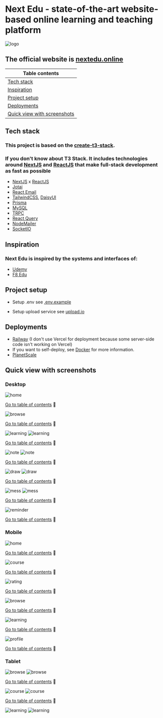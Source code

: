 # Next Edu - state-of-the-art website-based online learning and teaching platform

![logo](https://i.ibb.co/fX1yj6V/apple-touch-icon.png)

## The official website is [nextedu.online](http://kyotomanga.live/)

| Table contents                                                                                    |
| ------------------------------------------------------------------------------------------------- |
| [Tech stack](https://github.com/leephan2k1/next-edu#tech-stack)                                   |
| [Inspiration](https://github.com/leephan2k1/next-edu#inspiration)                                 |
| [Project setup](https://github.com/leephan2k1/next-edu#project-setup)                             |
| [Deployments](https://github.com/leephan2k1/next-edu#deployments)                                 |
| [Quick view with screenshots](https://github.com/leephan2k1/next-edu#quick-view-with-screenshots) |

## Tech stack

### This project is based on the [create-t3-stack](https://create.t3.gg).

### If you don't know about T3 Stack. It includes technologies around [NextJS](https://nextjs.org) and [ReactJS](https://react.dev) that make full-stack development as fast as possible

- [NextJS](https://nextjs.org) x [ReactJS](https://react.dev)
- [Jotai](https://jotai.org)
- [React Email](https://react.email)
- [TailwindCSS](https://tailwindcss.com), [DaisyUI](https://daisyui.com)
- [Prisma](https://www.prisma.io)
- [MySQL](https://www.mysql.com)
- [TRPC](https://trpc.io)
- [React Query](https://tanstack.com/query/v4/docs/react/overview)
- [NodeMailer](https://nodemailer.com)
- [SocketIO](https://socket.io)

## Inspiration

### Next Edu is inspired by the systems and interfaces of:

- [Udemy](https://www.udemy.com/)
- [F8 Edu](https://fullstack.edu.vn)

## Project setup

- Setup .env see [.env.example](https://github.com/leephan2k1/next-edu/blob/main/.env.example)

- Setup upload service see [upload.io](https://upload.io)

## Deployments

- [Railway](https://railway.app/) (I don't use Vercel for deployment because some server-side code isn't working on Vercel)
- If you want to self-deploy, see [Docker](https://create.t3.gg/en/deployment/docker) for more information.
- [PlanetScale](https://planetscale.com/)

## Quick view with screenshots

### Desktop

![home](https://i.ibb.co/CBPvdDN/Blank-2-Grids-Collage.png)

[Go to table of contents](https://github.com/leephan2k1/next-edu#the-official-website-is-nexteduonline) 🔼

![browse](https://i.ibb.co/5FjPqyd/Blank-2-Grids-Collage-1.png)

[Go to table of contents](https://github.com/leephan2k1/next-edu#the-official-website-is-nexteduonline) 🔼

![learning](https://i.ibb.co/J79ncKL/screencapture-nextedu-online-learning-tailwindcss-co-ban-tailwindcss-co-ban-1-1-2023-03-30-21-17-58.png)
![learning](https://i.ibb.co/6mGMmfC/screencapture-nextedu-online-learning-tailwindcss-co-ban-tailwindcss-co-ban-1-1-2023-03-30-21-17-47.png)

[Go to table of contents](https://github.com/leephan2k1/next-edu#the-official-website-is-nexteduonline) 🔼

![note](https://i.ibb.co/Mf84X1j/aaaaaaaaaaaaa.png)
![note](https://i.ibb.co/xhvCfDx/n2.png)

[Go to table of contents](https://github.com/leephan2k1/next-edu#the-official-website-is-nexteduonline) 🔼

![draw](https://i.ibb.co/yNjQ9vz/b1.png)
![draw](https://i.ibb.co/S5NJnyZ/b2.png)

[Go to table of contents](https://github.com/leephan2k1/next-edu#the-official-website-is-nexteduonline) 🔼

![mess](https://i.ibb.co/VS2wBmS/screencapture-nextedu-online-user-profile-2023-03-30-21-06-50.png)
![mess](https://i.ibb.co/6bsx1Hm/screencapture-nextedu-online-user-profile-2023-03-30-21-06-57.png)

[Go to table of contents](https://github.com/leephan2k1/next-edu#the-official-website-is-nexteduonline) 🔼

![reminder](https://i.ibb.co/B6Xs2qG/screencapture-nextedu-online-user-profile-2023-03-30-21-07-27.png)

[Go to table of contents](https://github.com/leephan2k1/next-edu#the-official-website-is-nexteduonline) 🔼

### Mobile

![home](https://i.ibb.co/GpqRdxD/Blank-2-Grids-Collage-2.png)

[Go to table of contents](https://github.com/leephan2k1/next-edu#the-official-website-is-nexteduonline) 🔼

![course](https://i.ibb.co/Jk1GFwt/Blank-2-Grids-Collage-3.png)

[Go to table of contents](https://github.com/leephan2k1/next-edu#the-official-website-is-nexteduonline) 🔼

![rating](https://i.ibb.co/xHWsYbj/Blank-2-Grids-Collage-4.png)

[Go to table of contents](https://github.com/leephan2k1/next-edu#the-official-website-is-nexteduonline) 🔼

![browse](https://i.ibb.co/GW1N0N1/Blank-2-Grids-Collage-5.png)

[Go to table of contents](https://github.com/leephan2k1/next-edu#the-official-website-is-nexteduonline) 🔼

![learning](https://i.ibb.co/6Y31shy/Blank-2-Grids-Collage-6.png)

[Go to table of contents](https://github.com/leephan2k1/next-edu#the-official-website-is-nexteduonline) 🔼

![profile](https://i.ibb.co/bNdnRp3/Blank-2-Grids-Collage-7.png)

[Go to table of contents](https://github.com/leephan2k1/next-edu#the-official-website-is-nexteduonline) 🔼

### Tablet

![browse](https://i.ibb.co/7QyqhtG/mobile-1.png)
![browse](https://i.ibb.co/tpcF297/mobile.png)

[Go to table of contents](https://github.com/leephan2k1/next-edu#the-official-website-is-nexteduonline) 🔼

![course](https://i.ibb.co/yFNtP0R/mobile-4.png)
![course](https://i.ibb.co/hDygGM3/mobile.png)

[Go to table of contents](https://github.com/leephan2k1/next-edu#the-official-website-is-nexteduonline) 🔼

![learning](https://i.ibb.co/6PDhg9P/5.png)
![learning](https://i.ibb.co/HrZPd6X/7.png)
